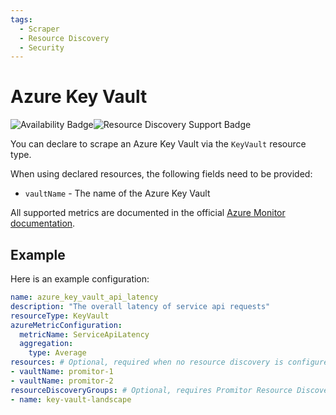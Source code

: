 ```yaml
---
tags:
  - Scraper
  - Resource Discovery
  - Security
---
```


# Azure Key Vault

![Availability Badge](https://img.shields.io/badge/Available%20Starting-v1.6-green.svg)![Resource Discovery Support Badge](https://img.shields.io/badge/Support%20for%20Resource%20Discovery-Yes-green.svg)

You can declare to scrape an Azure Key Vault
via the `KeyVault` resource type.

When using declared resources, the following fields need to be provided:

- `vaultName` - The name of the Azure Key Vault

All supported metrics are documented in the official [Azure Monitor documentation](https://learn.microsoft.com/en-us/azure/azure-monitor/essentials/metrics-supported#microsoftkeyvaultvaults).

## Example

Here is an example configuration:

```yaml
name: azure_key_vault_api_latency
description: "The overall latency of service api requests"
resourceType: KeyVault
azureMetricConfiguration:
  metricName: ServiceApiLatency
  aggregation:
    type: Average
resources: # Optional, required when no resource discovery is configured
- vaultName: promitor-1
- vaultName: promitor-2
resourceDiscoveryGroups: # Optional, requires Promitor Resource Discovery agent (https://docs.promitor.io/latest/how-it-works#using-resource-discovery)
- name: key-vault-landscape
```
